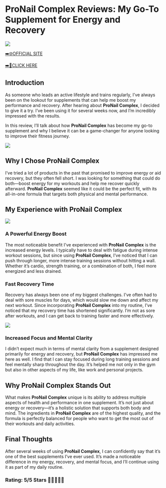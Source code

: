 # **ProNail Complex Reviews**: My Go-To Supplement for Energy and Recovery

[![](https://static.vecteezy.com/system/resources/thumbnails/019/896/014/small/buy-now-gradient-button-with-cart-symbol-buy-now-illustration-png.png)](https://edetoop.top/lander/sugarpreland-1/pronai.html) 

[➡️🌐OFFICIAL SITE](https://edetoop.top/lander/sugarpreland-1/pronai.html) 

[➡️🔗CLICK HERE](https://edetoop.top/lander/sugarpreland-1/pronai.html) 


## Introduction

As someone who leads an active lifestyle and trains regularly, I’ve always been on the lookout for supplements that can help me boost my performance and recovery. After hearing about **ProNail Complex**, I decided to give it a try. I’ve been using it for several weeks now, and I’m incredibly impressed with the results.

In this review, I’ll talk about how **ProNail Complex** has become my go-to supplement and why I believe it can be a game-changer for anyone looking to improve their fitness journey.

[![](https://wallpapers.com/images/hd/red-order-now-button-udg4jcj4arvn8b0n-2.png)](https://edetoop.top/lander/sugarpreland-1/pronai.html)  

## Why I Chose **ProNail Complex**

I’ve tried a lot of products in the past that promised to improve energy or aid recovery, but they often fell short. I was looking for something that could do both—boost energy for my workouts and help me recover quickly afterward. **ProNail Complex** seemed like it could be the perfect fit, with its all-in-one formula that targets both physical and mental performance.

## My Experience with **ProNail Complex**

[![](https://static.vecteezy.com/system/resources/thumbnails/019/896/014/small/buy-now-gradient-button-with-cart-symbol-buy-now-illustration-png.png)](https://edetoop.top/lander/sugarpreland-1/pronai.html)

### A Powerful Energy Boost

The most noticeable benefit I’ve experienced with **ProNail Complex** is the increased energy levels. I typically have to deal with fatigue during intense workout sessions, but since using **ProNail Complex**, I’ve noticed that I can push through longer, more intense training sessions without hitting a wall. Whether it’s cardio, strength training, or a combination of both, I feel more energized and less drained.

### Fast Recovery Time

Recovery has always been one of my biggest challenges. I’ve often had to deal with sore muscles for days, which would slow me down and affect my next workout. Since incorporating **ProNail Complex** into my routine, I’ve noticed that my recovery time has shortened significantly. I’m not as sore after workouts, and I can get back to training faster and more effectively.

[![](https://wallpapers.com/images/hd/red-order-now-button-udg4jcj4arvn8b0n-2.png)](https://edetoop.top/lander/sugarpreland-1/pronai.html)  

### Increased Focus and Mental Clarity

I didn’t expect much in terms of mental clarity from a supplement designed primarily for energy and recovery, but **ProNail Complex** has impressed me here as well. I find that I can stay focused during long training sessions and feel mentally sharp throughout the day. It’s helped me not only in the gym but also in other aspects of my life, like work and personal projects.

## Why **ProNail Complex** Stands Out

What makes **ProNail Complex** unique is its ability to address multiple aspects of health and performance in one supplement. It’s not just about energy or recovery—it’s a holistic solution that supports both body and mind. The ingredients in **ProNail Complex** are of the highest quality, and the formula is perfectly balanced for people who want to get the most out of their workouts and daily activities.

## Final Thoughts

After several weeks of using **ProNail Complex**, I can confidently say that it’s one of the best supplements I’ve ever used. It’s made a noticeable difference in my energy, recovery, and mental focus, and I’ll continue using it as part of my daily routine.

### Rating: 5/5 Stars 🌟🌟🌟🌟🌟
